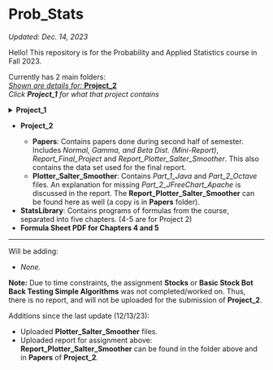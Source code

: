 # Prob_Stats
*Updated: Dec. 14, 2023*

Hello! This repository is for the Probability and Applied Statistics course in Fall 2023.

Currently has 2 main folders: 
<br><ins>*Shown are details for:* **Project_2**</ins>
<br><i>Click <b>Project_1</b> for what that project contains</i>
<details>
  <summary><b>Project_1</b></summary>
  <ul>
    <li><b>Excel_Histograms</b>: Contains <i>Excel files</i> (+ PDFs of the files) of assignments done in class.</li>
    <li><b>Github_Assignment</b>: Contains <i>essay</i> (from DSA I, Fall 2021), a <i>screenshot</i> (of committing code to someone else's repo), and a <i>file for merge conflict</i>.</li>
    <li><b>Programming_Assignments</b>: Contains programming assignments -- <i>MontyHall</i>, <i>Cars_CSV</i> (+ excel with data and graph. <b>Graph is gone from Excel Sheet - Screenshot of graph is provided</b>), <i>Birthday</i>, and <i>Hands</i> (Monte Carlo Simulation of Poker Hands).</li>
    <hr>
  </ul>
</details>

<ul>
  <li><b>Project_2</b></li>
    <ul>
      <li><b>Papers</b>: Contains papers done during second half of semester. Includes <i>Normal, Gamma, and Beta Dist. (Mini-Report)</i>, <i>Report_Final_Project</i> and <i>Report_Plotter_Salter_Smoother</i>. This also contains the data set used for the final report.</li>
      <li><b>Plotter_Salter_Smoother</b>: Contains <i>Part_1_Java</i> and <i>Part_2_Octave</i> files. An explanation for missing <i>Part_2_JFreeChart_Apache</i> is discussed in the report. The <b>Report_Plotter_Salter_Smoother</b> can be found here as well (a copy is in <b>Papers</b> folder).</li>
    </ul>
  <li><b>StatsLibrary</b>: Contains programs of formulas from the course, separated into five chapters. (4-5 are for Project 2)</li>
  <li><b>Formula Sheet PDF for Chapters 4 and 5</b></li>
</ul>

<hr>
Will be adding:
<ul>
  <li><i>None.</i></li>
</ul>

**Note:** Due to time constraints, the assignment **Stocks** or **Basic Stock Bot Back Testing Simple Algorithms** was not completed/worked on. Thus, there is no report, and will not be uploaded for the submission of **Project_2**.

Additions since the last update (12/13/23):
- Uploaded **Plotter_Salter_Smoother** files.
- Uploaded report for assignment above: **Report_Plotter_Salter_Smoother** can be found in the folder above and in **Papers** of **Project_2**.
